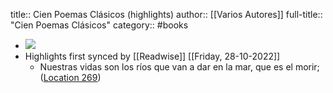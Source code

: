title:: Cien Poemas Clásicos (highlights)
author:: [[Varios Autores]]
full-title:: "Cien Poemas Clásicos"
category:: #books

- ![](https://images-na.ssl-images-amazon.com/images/I/413850xeVyL._SL200_.jpg)
- Highlights first synced by [[Readwise]] [[Friday, 28-10-2022]]
	- Nuestras vidas son los ríos que van a dar en la mar, que es el morir; ([Location 269](https://readwise.io/to_kindle?action=open&asin=B013THEDJO&location=269))
